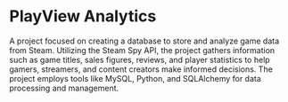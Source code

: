 # PlayView Analytics
 A project focused on creating a database to store and analyze game data from Steam. Utilizing the Steam Spy API, the project gathers information such as game titles, sales figures, reviews, and player statistics to help gamers, streamers, and content creators make informed decisions. The project employs tools like MySQL, Python, and SQLAlchemy for data processing and management.
